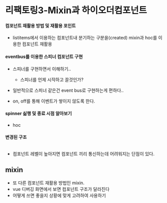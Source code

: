 # 리팩토링3-Mixin과 하이오더컴포넌트

#### 컴포넌트 재활용 방법 및 재활용 포인트
- listitems에서 이용하는 컴포넌트내 분기하는 구분을(created) mixin과 hoc를 이용한 컴포넌트 재활용 

#### eventbus를 이용한 스피너 컴포넌트 구현 
- 스피너를 구현하면서 이해하기.. 
  * 스피너를 언제 시작하고 끌것인가? 
  
- 일반적으로 스피너 같은건 event bus로 구현하는게 편하다..  
- on, off를 통해 이벤트가 쌓이지 않도록 한다. 

#### spinner 싦행 및 종료 시점 알아보기 
- hoc

#### 변경된 구조  
```
```
- 컴포넌트 레벨이 높아지면 컴포넌트 끼리 통신하는데 어려워지는 단점이 있다. 


## mixin
- 또 다른 컴포넌트 재활용 방법인 mixin.
- vue 디버깅 화면에서 보면 컴포넌트 구조가 달라진다
- 어떻게 쓰면 좋을지 상황에 맞게 고려하여 사용하기


  
